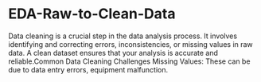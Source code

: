 # EDA-Raw-to-Clean-Data
Data cleaning is a crucial step in the data analysis process. It involves identifying and correcting errors, inconsistencies, or missing values in raw data. A clean dataset ensures that your analysis is accurate and reliable.Common Data Cleaning Challenges Missing Values: These can be due to data entry errors, equipment malfunction.
